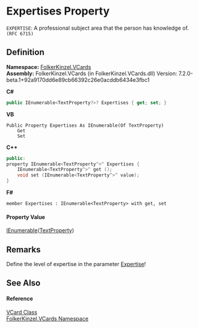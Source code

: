 # Expertises Property


`EXPERTISE`: A professional subject area that the person has knowledge of. `(RFC 6715)`



## Definition
**Namespace:** <a href="67dce261-ab8f-dd0a-4c0c-bc2633c1719e.md">FolkerKinzel.VCards</a>  
**Assembly:** FolkerKinzel.VCards (in FolkerKinzel.VCards.dll) Version: 7.2.0-beta.1+92a9170dd6e89cb66392c26e0acddb6434e3fbc1

**C#**
``` C#
public IEnumerable<TextProperty?>? Expertises { get; set; }
```
**VB**
``` VB
Public Property Expertises As IEnumerable(Of TextProperty)
	Get
	Set
```
**C++**
``` C++
public:
property IEnumerable<TextProperty^>^ Expertises {
	IEnumerable<TextProperty^>^ get ();
	void set (IEnumerable<TextProperty^>^ value);
}
```
**F#**
``` F#
member Expertises : IEnumerable<TextProperty> with get, set
```



#### Property Value
<a href="https://learn.microsoft.com/dotnet/api/system.collections.generic.ienumerable-1" target="_blank" rel="noopener noreferrer">IEnumerable</a>(<a href="27f474f1-d496-3582-a707-2518da27485f.md">TextProperty</a>)

## Remarks
Define the level of expertise in the parameter <a href="38a90ef4-62c1-46b5-4df1-ef369478e4ed.md">Expertise</a>!

## See Also


#### Reference
<a href="23413828-9a4a-2851-b88b-84d0afcb0031.md">VCard Class</a>  
<a href="67dce261-ab8f-dd0a-4c0c-bc2633c1719e.md">FolkerKinzel.VCards Namespace</a>  
